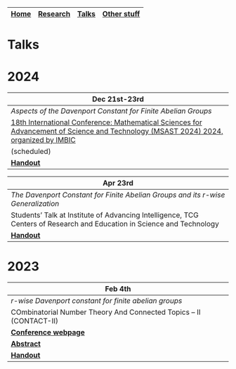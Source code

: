| [**Home**](README.md) | [**Research**](research.md) | [**Talks**](talks.md) | [**Other stuff**](hobbies.md) |
| --- | --- | --- | --- |

# Talks

# 2024

| Dec 21st-23rd |
| --- |
| *Aspects of the Davenport Constant for Finite Abelian Groups* |
| [18th International Conference: Mathematical Sciences for Advancement of Science and Technology (MSAST 2024) 2024, organized by IMBIC](https://imbicorg.blogspot.com/) |
| (scheduled) |
| [**Handout**](files/anamitro_msast24.pdf) |

| Apr 23rd |
| --- |
| *The Davenport Constant for Finite Abelian Groups and its r-wise Generalization* |
| Students’ Talk at Institute of Advancing Intelligence, TCG Centers of Research and Education in Science and Technology |
| [**Handout**](https://drive.google.com/drive/folders/1lSA4Ks96U_oxGnnNwPm0B6d2ISyrXYmf?usp=drive_link) |


# 2023

| Feb 4th |
| --- |
| *r-wise Davenport constant for finite abelian groups* |
| COmbinatorial Number Theory And Connected Topics – II (CONTACT-II) |
| [**Conference webpage**](https://sites.google.com/view/contact-ii/home) |
| [**Abstract**](https://drive.google.com/file/d/1OtAvMfGG2xg6Gr6-2gKDHkJ6REjTZkg2/view) |
| [**Handout**](https://drive.google.com/file/d/11k1bXrPQqw_AAf8s9JweYXBvNs6qcWL3/view?pli=1) |
